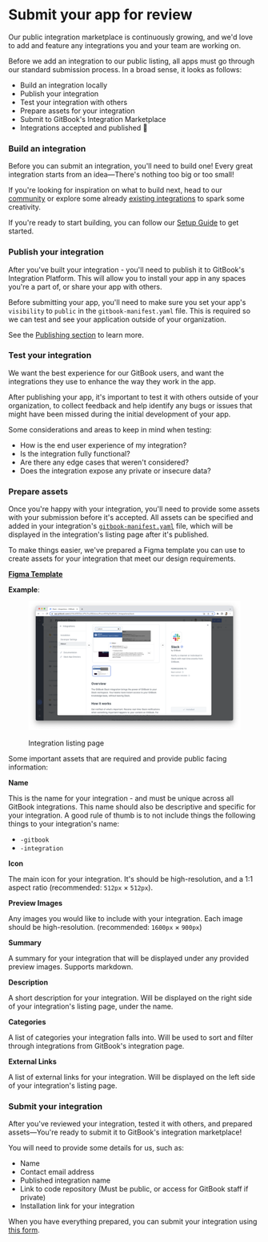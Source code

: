 # Submit your app for review

Our public integration marketplace is continuously growing, and we'd love to add and feature any integrations you and your team are working on.

Before we add an integration to our public listing, all apps must go through our standard submission process. In a broad sense, it looks as follows:&#x20;

* Build an integration locally
* Publish your integration
* Test your integration with others
* Prepare assets for your integration
* Submit to GitBook's Integration Marketplace
* Integrations accepted and published :tada:

### Build an integration

Before you can submit an integration, you'll need to build one! Every great integration starts from an idea—There's nothing too big or too small!&#x20;

If you're looking for inspiration on what to build next, head to our [community](https://github.com/GitbookIO/community) or explore some already [existing integrations](https://www.gitbook.com/integrations) to spark some creativity.

If you're ready to start building, you can follow our [Setup Guide](../getting-started/setup-guide.md) to get started.

### Publish your integration

After you've built your integration - you'll need to publish it to GitBook's Integration Platform. This will allow you to install your app in any spaces you're a part of, or share your app with others.&#x20;

Before submitting your app, you'll need to make sure you set your app's `visibility` to `public` in the `gitbook-manifest.yaml` file. This is required so we can test and see your application outside of your organization.

See the [Publishing section](../getting-started/publishing.md) to learn more.

### Test your integration

We want the best experience for our GitBook users, and want the integrations they use to enhance the way they work in the app.&#x20;

After publishing your app, it's important to test it with others outside of your organization, to collect feedback and help identify any bugs or issues that might have been missed during the initial development of your app.

Some considerations and areas to keep in mind when testing:

* How is the end user experience of my integration?
* Is the integration fully functional?
* Are there any edge cases that weren't considered?
* Does the integration expose any private or insecure data?

### Prepare assets

Once you're happy with your integration, you'll need to provide some assets with your submission before it's accepted. All assets can be specified and added in your integration's [`gitbook-manifest.yaml`](../integrations/configurations.md) file, which will be displayed in the integration's listing page after it's published.

To make things easier, we've prepared a Figma template you can use to create assets for your integration that meet our design requirements.

[**Figma Template**](https://www.figma.com/file/9FCuynZip3iJnlu0zB80ve/GitBook---Integrations-Template/duplicate)

**Example**:

<figure><img src="../.gitbook/assets/Screenshot 2023-05-04 at 14.51.08.png" alt=""><figcaption><p>Integration listing page</p></figcaption></figure>

Some important assets that are required and provide public facing information:

**Name**

This is the name for your integration - and must be unique across all GitBook integrations. This name should also be descriptive and specific for your integration. A good rule of thumb is to not include things the following things to your integration's name:

* `-gitbook`
* `-integration`

**Icon**

The main icon for your integration. It's should be high-resolution, and a 1:1 aspect ratio (recommended: `512px` × `512px`).

**Preview Images**

Any images you would like to include with your integration. Each image should be high-resolution. (recommended: `1600px` × `900px`)

**Summary**

A summary for your integration that will be displayed under any provided preview images. Supports markdown.

**Description**

A short description for your integration. Will be displayed on the right side of your integration's listing page, under the name.

**Categories**

A list of categories your integration falls into. Will be used to sort and filter through integrations from GitBook's integration page.

**External Links**

A list of external links for your integration. Will be displayed on the left side of your integration's listing page.

### Submit your integration

After you've reviewed your integration, tested it with others, and prepared assets—You're ready to submit it to GitBook's integration marketplace!&#x20;

You will need to provide some details for us, such as:&#x20;

* Name
* Contact email address
* Published integration name
* Link to code repository (Must be public, or access for GitBook staff if private)
* Installation link for your integration

When you have everything prepared, you can submit your integration using [this form](https://forms.gle/SXBdguvquFsCUtDX8).

